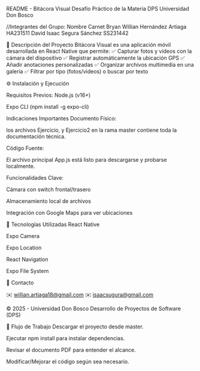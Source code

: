 README - Bitácora Visual
Desafío Práctico de la Materia DPS
Universidad Don Bosco

//Integrantes del Grupo:
Nombre	Carnet
Bryan Willian Hernández Artiaga	HA231511
David Isaac Segura Sánchez	SS231442






📱 Descripción del Proyecto
Bitácora Visual es una aplicación móvil desarrollada en React Native que permite:
✅ Capturar fotos y videos con la cámara del dispositivo
✅ Registrar automáticamente la ubicación GPS
✅ Añadir anotaciones personalizadas
✅ Organizar archivos multimedia en una galería
✅ Filtrar por tipo (fotos/videos) o buscar por texto

⚙ Instalación y Ejecución

 
 Requisitos Previos:
Node.js (v16+)

Expo CLI (npm install -g expo-cli)




Indicaciones Importantes
Documento Físico:

los archivos Ejercicio, y Ejercicio2  en la rama master contiene toda la documentación técnica.

Código Fuente:

El archivo principal App.js está listo para descargarse y probarse localmente.

Funcionalidades Clave:

Cámara con switch frontal/trasero

Almacenamiento local de archivos

Integración con Google Maps para ver ubicaciones

🚀 Tecnologías Utilizadas
React Native

Expo Camera

Expo Location

React Navigation

Expo File System

📧 Contacto

✉️ willian.artiaga18@gmail.com
✉️ isaacsugura@gmail.com

© 2025 - Universidad Don Bosco
Desarrollo de Proyectos de Software (DPS)

🔄 Flujo de Trabajo
Descargar el proyecto desde master.

Ejecutar npm install para instalar dependencias.

Revisar el documento PDF para entender el alcance.

Modificar/Mejorar el código según sea necesario.
